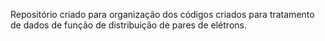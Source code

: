 Repositório criado para organização dos códigos criados para tratamento de dados de função de distribuição de pares de elétrons. 
 
 

